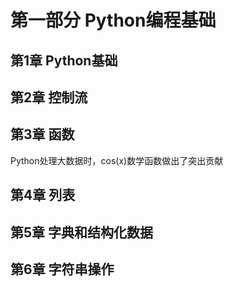 # 第一部分 Python编程基础

## 第1章 Python基础

## 第2章 控制流

## 第3章 函数

Python处理大数据时，cos(x)数学函数做出了突出贡献  

## 第4章 列表

## 第5章 字典和结构化数据

## 第6章 字符串操作
